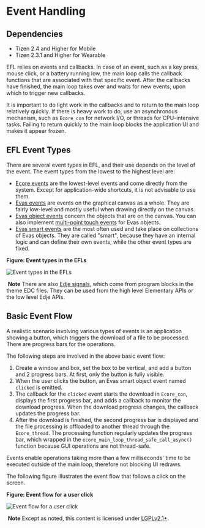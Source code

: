 # Event Handling

## Dependencies

- Tizen 2.4 and Higher for Mobile
- Tizen 2.3.1 and Higher for Wearable

EFL relies on events and callbacks. In case of an event, such as a key press, mouse click, or a battery running low, the main loop calls the callback functions that are associated with that specific event. After the callbacks have finished, the main loop takes over and waits for new events, upon which to trigger new callbacks.

It is important to do light work in the callbacks and to return to the main loop relatively quickly. If there is heavy work to do, use an asynchronous mechanism, such as `Ecore_con` for network I/O, or threads for CPU-intensive tasks. Failing to return quickly to the main loop blocks the application UI and makes it appear frozen.

## EFL Event Types

There are several event types in EFL, and their use depends on the level of the event. The event types from the lowest to the highest level are:

- [Ecore events](./event-types-n.md#ecore) are the lowest-level events and come directly from the system. Except for application-wide shortcuts, it is not advisable to use them.
- [Evas events](./event-types-n.md#evas) are events on the graphical canvas as a whole. They are fairly low-level and mostly useful when drawing directly on the canvas.
- [Evas object events](./event-types-n.md#evas_object) concern the objects that are on the canvas. You can also implement [multi-point touch events](./multipoint-touch-n.md) for Evas objects.
- [Evas smart events](./event-types-n.md#evas_smart_object) are the most often used and take place on collections of Evas objects. They are called "smart", because they have an internal logic and can define their own events, while the other event types are fixed.

**Figure: Event types in the EFLs**

![Event types in the EFLs](./media/events_scope.png)

​	**Note**	There are also [Edje signals](./event-types-n.md#edje), which come from program blocks in the theme EDC files. They can be used from the high level Elementary APIs or the low level Edje APIs.

## Basic Event Flow

A realistic scenario involving various types of events is an application showing a button, which triggers the download of a file to be processed. There are progress bars for the operations.

The following steps are involved in the above basic event flow:

1. Create a window and box, set the box to be vertical, and add a button and 2 progress bars. At first, only the button is fully visible.
2. When the user clicks the button, an Evas smart object event named `clicked` is emitted.
3. The callback for the `clicked` event starts the download in `Ecore_con`, displays the first progress bar, and adds a callback to monitor the download progress. When the download progress changes, the callback updates the progress bar.
4. After the download is finished, the second progress bar is displayed and the file processing is offloaded to another thread through the `Ecore_thread`. The processing function regularly updates the progress bar, which wrapped in the `ecore_main_loop_thread_safe_call_async()` function because GUI operations are not thread-safe.

Events enable operations taking more than a few milliseconds' time to be executed outside of the main loop, therefore not blocking UI redraws.

The following figure illustrates the event flow that follows a click on the screen.

**Figure: Event flow for a user click**

![Event flow for a user click](./media/events_flow.png)

​	**Note**	Except as noted, this content is licensed under [LGPLv2.1+](http://opensource.org/licenses/LGPL-2.1).